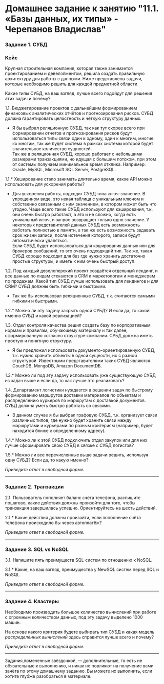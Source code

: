 # Домашнее задание к занятию "11.1. «Базы данных, их типы» - Черепанов Владислав"




### Задание 1. СУБД

### Кейс
Крупная строительная компания, которая также занимается проектированием и девелопментом, решила создать 
правильную архитектуру для работы с данными. Ниже представлены задачи, которые необходимо решить для
каждой предметной области. 

Какие типы СУБД, на ваш взгляд, лучше всего подойдут для решения этих задач и почему? 
 
1.1. Бюджетирование проектов с дальнейшим формированием финансовых аналитических отчётов и прогнозирования рисков.
СУБД должна гарантировать целостность и чёткую структуру данных. 

- Я бы выбрал реляционную СУБД, так как тут скорее всего при формировании отчетов и прогнозирования рисков будут использоваться типы связи один к одному, один к многим, многие ко многим, так же будет система в рамках системы которой будет значительное количество сущностей.  
Так же в реляционная СУБД, хорошо работает с небольшими размерами транзакциями, но идущая с большим потоком, при этом от системы получаем минимальное время отклика. Например: Oracle, MySQL, Microsoft SQL Server, PostgreSQL.  

1.1.* Хеширование стало занимать длительно время, какое API можно использовать для ускорения работы?  

- Для ускорения работы, подходит СУБД типа ключ-значение. В упрощенном виде, это некая таблица с уникальным ключом и собственно связанным с ним значением, в котором может быть что угодно. Чаще всего такие СУБД используют для кэширования, т.к. они очень быстро работают, а это и не сложно, когда есть уникальный ключ, и запрос возвращает только одно значение. У некоторых представителей данных СУБД есть возможность работать полностью в памяти, а так же есть возможность задавать срок жизни записи, после истечения которого, записи будут автоматически удаляться.  
Если СУБД будет использоваться для кэширования данных или для брокеров сообщений, то это очень подходящий тип. Так же, такая СУБД хорошо подходит для баз где нужно хранить достаточно простые структуры, и иметь к ним очень быстрый доступ.  


1.2. Под каждый девелоперский проект создаётся отдельный лендинг, и все данные по лидам стекаются в CRM к маркетологам и менеджерам по продажам. Какой тип СУБД лучше использовать для лендингов и для CRM? СУБД должны быть гибкими и быстрыми.  

- Так же бы использовал реляционные СУБД, т.к. считаются самыми гибкими и быстрыми.  

1.2.* Можно ли эту задачу закрыть одной СУБД? И если да, то какой именно СУБД и какой реализацией?

1.3. Отдел контроля качества решил создать базу по корпоративным нормам и правилам, обучающему материалу и так далее, сформированную согласно структуре компании. СУБД должна иметь простую и понятную структуру.  

- Я бы предложил использовать документо-ориентированную СУБД, т.к. нужно хранить объекты в одной сущности, но с разной структурой. Известными представителями таких СУБД являются CouchDB, MongoDB, Amazon DocumentDB.  

1.3.* Можно ли под эту задачу использовать уже существующую СУБД из задач выше и если да, то как лучше это реализовать?

1.4. Департамент логистики нуждается в решении задач по быстрому формированию маршрутов доставки материалов по объектам и распределению курьеров по маршрутам с доставкой документов. СУБД должна уметь быстро работать со связями.  

- В данном случае я бы выбрал графовую СУБД, т.к. организует связи различных типов, где нужно будет хранить связи между маршрутами и курьерами по разным критериям (например, будет находится ближе к определенному адресу).  

1.4.* Можно ли к этой СУБД подключить отдел закупок или для них лучше сформировать свою СУБД в связке с СУБД логистов?

1.5.* Можно ли все перечисленные выше задачи решить, используя одну СУБД? Если да, то какую именно?

*Приведите ответ в свободной форме.*

---

### Задание 2. Транзакции

2.1. Пользователь пополняет баланс счёта телефона, распишите пошагово, какие действия должны произойти для того, чтобы 
транзакция завершилась успешно. Ориентируйтесь на шесть действий.

2.1.* Какие действия должны произойти, если пополнение счёта телефона происходило бы через автоплатёж?

*Приведите ответ в свободной форме.*

---

### Задание 3. SQL vs NoSQL

3.1. Напишите пять преимуществ SQL-систем по отношению к NoSQL. 

3.1.* Какие, на ваш взгляд, преимущества у NewSQL систем перед SQL и NoSQL.

*Приведите ответ в свободной форме.*

---

### Задание 4. Кластеры

Необходимо производить большое количество вычислений при работе с огромным количеством данных, под эту задачу 
выделено 1000 машин. 

На основе какого критерия будете выбирать тип СУБД и какая модель *распределённых вычислений* 
здесь справится лучше всего и почему?

*Приведите ответ в свободной форме.*

---

Задания,помеченные звёздочкой, — дополнительные, то есть не обязательные к выполнению, и никак не повлияют на получение вами зачёта по этому домашнему заданию. Вы можете их выполнить, если хотите глубже разобраться в материале.